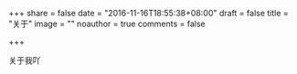 +++
share = false
date = "2016-11-16T18:55:38+08:00"
draft = false
title = "关于"
image = ""
noauthor = true
comments = false

+++

关于我吖
